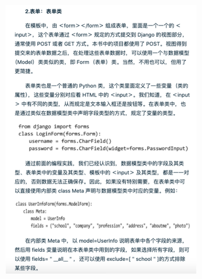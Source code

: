 ![image](https://github.com/999lcs/notes/blob/main/%E6%88%AA%E5%B1%8F2020-08-14%20%E4%B8%8A%E5%8D%8812.17.55.png)
